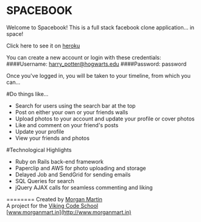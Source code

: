 SPACEBOOK
========
Welcome to Spacebook! This is a full stack facebook clone application... in space!

Click here to see it on [heroku](https://peaceful-fjord-47199.herokuapp.com)

You can create a new account or login with these credentials:
####Username: harry_potter@hogwarts.edu
####Password: password

Once you've logged in, you will be taken to your timeline, from which you can...

#Do things like...
* Search for users using the search bar at the top
* Post on either your own or your friends walls
* Upload photos to your account and update your profile or cover photos
* Like and comment on your friend's posts
* Update your profile
* View your friends and photos

#Technological Highlights
* Ruby on Rails back-end framework
* Paperclip and AWS for photo uploading and storage
* Delayed Job and SendGrid for sending emails
* SQL Queries for search
* jQuery AJAX calls for seamless commenting and liking

========
Created by [Morgan Martin](https://github.com/morgancmartin)  
A project for the [Viking Code School](http://vikingcodeschool.com)  
[www.morganmart.in](http://www.morganmart.in)
